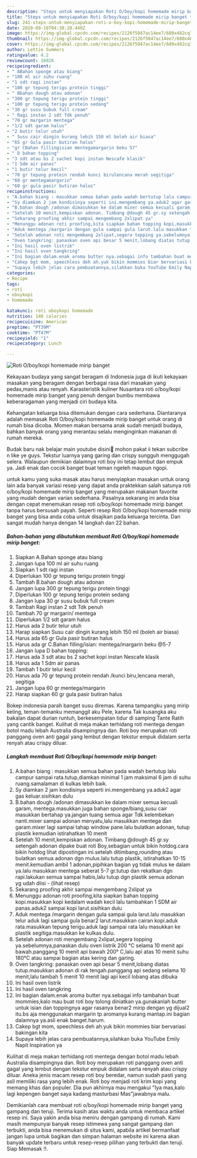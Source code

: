```yaml
---
description: "Steps untuk menyiapakan Roti O/boy/kopi homemade mirip banget terupdate"
title: "Steps untuk menyiapakan Roti O/boy/kopi homemade mirip banget terupdate"
slug: 241-steps-untuk-menyiapakan-roti-o-boy-kopi-homemade-mirip-banget-terupdate
date: 2020-09-16T04:38:28.440Z
image: https://img-global.cpcdn.com/recipes/2126f5047ac14ee7/680x482cq70/roti-oboykopi-homemade-mirip-banget-foto-resep-utama.jpg
thumbnail: https://img-global.cpcdn.com/recipes/2126f5047ac14ee7/680x482cq70/roti-oboykopi-homemade-mirip-banget-foto-resep-utama.jpg
cover: https://img-global.cpcdn.com/recipes/2126f5047ac14ee7/680x482cq70/roti-oboykopi-homemade-mirip-banget-foto-resep-utama.jpg
author: Lettie Summers
ratingvalue: 4.2
reviewcount: 16026
recipeingredient:
- " ABahan sponge atau biang"
- "100 ml air suhu ruang"
- "1 sdt ragi instan"
- "100 gr tepung terigu protein tinggi"
- " Bbahan dough atau adonan"
- "300 gr tepung terigu protein tinggi"
- "100 gr tepung terigu protein sedang"
- "30 gr susu bubuk full cream"
- " Ragi instan 2 sdt Tdk penuh"
- "70 gr margarin mentega"
- "1/2 sdt garam halus"
- "2 butir telur utuh"
- " Susu cair dingin kurang lebih 150 ml boleh air biasa"
- "65 gr Gula pasir butiran halus"
- "gr CBahan fillingisian mentegamargarin beku 57"
- " D bahan topping"
- "3 sdt atau bs 2 sachet kopi instan Nescafe klasik"
- "1 Sdm air panas"
- "1 butir telur kecil"
- "70 gr tepung protein rendah kunci birulencana merah segitiga"
- "60 gr mentegamargarin"
- "60 gr gula pasir butiran halus"
recipeinstructions:
- "A.bahan biang : masukkan semua bahan pada wadah bertutup lalu campur sampai rata.tutup,diamkan minimal 1 jam maksimal 6 jam di suhu ruang.samalaman di kulkas lebih baik."
- "Sy diamkan 2 jam kondisinya seperti ini.mengembang ya.aduk2 agar gas keluar.sisihkan dulu"
- "B.bahan dough /adonan dimasukkan ke dalam mixer semua kecuali garam, mentega.masukkan juga bahan sponge/biang,susu cair masukkan bertahap ya.jangan tuang semua agar Tdk kelembekan nanti.mixer sampai adonan menyatu,lalu masukkan mentega dan garam.mixer lagi sampai tahap window pane.lalu bulatkan adonan, tutup plastik kemudian istirahatkan 10 menit"
- "Setelah 10 menit,kempiskan adonan. Timbang @dough 45 gr.sy setengah adonan dipake buat roti Boy,sebagian untuk bikin hotdog.cara bikin hotdog lihat dipostingan ini.setelah ditimbang,rounding atau bulatkan semua adonan dgn mulus.lalu tutup plastik, istirahatkan 10-15 menit.kemudian ambil 1 adonan,pipihkan bagian yg tidak mulus ke dalam ya.lalu masukkan mentega seberat 5-7 gr.tutup dan rekatkan dgn rapi.lakukan semua sampai habis,lalu tutup dgn plastik semua adonan yg udah diisi           (lihat resep)"
- "Sekarang proofing akhir sampai mengembang 2xlipat ya"
- "Menunggu adonan roti proofing,kita siapkan bahan topping kopi.masukkan kopi kedalam wadah kecil lalu tambahkan 1 SDM air panas.aduk2 sampai kopi larut.sisihkan dulu"
- "Aduk mentega /margarin dengan gula sampai gula larut.lalu masukkan telur aduk lagi sampai gula benar2 larut.masukkan cairan kopi.aduk rata.masukkan tepung terigu.aduk lagi sampai rata lalu masukkan ke plastik segitiga.masukkan ke kulkas dulu."
- "Setelah adonan roti mengembang 2xlipat,segera topping ya.sebelumnya,panaskan dulu oven listrik 200 °C selama 10 menit api bawah.panggang 10 menit api bawah 200° C,lalu api atas 10 menit suhu 180°C atau sampai bagian atas kering dan garing."
- "Oven tangkring: panaskan oven api besar 5 menit,lobang diatas tutup.masukkan adonan di rak tengah.panggang api sedang selama 10 menit,lalu tambah 5 menit 10 menit lagi api kecil lobang atas dibuka"
- "Ini hasil oven listrik"
- "Ini hasil oven tangkring"
- "Ini bagian dalam.enak aroma butter nya.sebagai info tambahan buat mommies,kalo mau buat roti boy tolong diniatkan ya.gunakanlah butter untuk isian dan toppingnya agar rasanya benar2 mirip dengan yg dijual2 itu.bs aja menggunakan margarin tp aromanya kurang mantap.ini bagian dalamnya ya.asli enak banget.harum."
- "Cakep bgt mom, speechless deh ah.yuk bikin mommies biar bervariasi bakingan kita"
- "Supaya lebih jelas cara pembuatannya,silahkan buka YouTube Emily Napit Inspiration ya"
categories:
- Recipe
tags:
- roti
- oboykopi
- homemade

katakunci: roti oboykopi homemade 
nutrition: 140 calories
recipecuisine: American
preptime: "PT39M"
cooktime: "PT47M"
recipeyield: "1"
recipecategory: Lunch

---
```



![Roti O/boy/kopi homemade mirip banget](https://img-global.cpcdn.com/recipes/2126f5047ac14ee7/680x482cq70/roti-oboykopi-homemade-mirip-banget-foto-resep-utama.jpg)

Kekayaan budaya yang sangat beragam di Indonesia juga di ikuti kekayaan masakan yang beragam dengan berbagai rasa dari masakan yang pedas,manis atau renyah. Karasteristik kuliner Nusantara roti o/boy/kopi homemade mirip banget yang penuh dengan bumbu membawa keberaragaman yang menjadi ciri budaya kita.


Kehangatan keluarga bisa ditemukan dengan cara sederhana. Diantaranya adalah memasak Roti O/boy/kopi homemade mirip banget untuk orang di rumah bisa dicoba. Momen makan bersama anak sudah menjadi budaya, bahkan banyak orang yang merantau selalu menginginkan makanan di rumah mereka.

Budak baru nak belajar main youtube disini🤭 mohon pakat ii tekan subcribe n like ye guys. Tekstur luarnya yang garing dan crispy sungguh menggugah selera. Walaupun demikian dalamnya roti boy ini tetap lembut dan empuk ya. Jadi enak dan cocok banget buat teman ngeteh maupun ngopi.

untuk kamu yang suka masak atau harus menyiapkan masakan untuk orang lain ada banyak variasi resep yang dapat anda praktekkan salah satunya roti o/boy/kopi homemade mirip banget yang merupakan makanan favorite yang mudah dengan varian sederhana. Pasalnya sekarang ini anda bisa dengan cepat menemukan resep roti o/boy/kopi homemade mirip banget tanpa harus bersusah payah.
Seperti resep Roti O/boy/kopi homemade mirip banget yang bisa anda coba untuk disajikan pada keluarga tercinta. Dan sangat mudah hanya dengan 14 langkah dan 22 bahan.


<!--inarticleads1-->

##### Bahan-bahan yang dibutuhkan membuat Roti O/boy/kopi homemade mirip banget:

1. Siapkan  A.Bahan sponge atau biang
1. Jangan lupa 100 ml air suhu ruang
1. Siapkan 1 sdt ragi instan
1. Diperlukan 100 gr tepung terigu protein tinggi
1. Tambah  B.bahan dough atau adonan
1. Jangan lupa 300 gr tepung terigu protein tinggi
1. Diperlukan 100 gr tepung terigu protein sedang
1. Jangan lupa 30 gr susu bubuk full cream
1. Tambah  Ragi instan 2 sdt Tdk penuh
1. Tambah 70 gr margarin/ mentega
1. Diperlukan 1/2 sdt garam halus
1. Harus ada 2 butir telur utuh
1. Harap siapkan  Susu cair dingin kurang lebih 150 ml (boleh air biasa)
1. Harus ada 65 gr Gula pasir butiran halus
1. Harus ada gr C.Bahan filling/isian: mentega/margarin beku @5-7
1. Jangan lupa  D bahan topping:
1. Harus ada 3 sdt atau bs 2 sachet kopi instan Nescafe klasik
1. Harus ada 1 Sdm air panas
1. Tambah 1 butir telur kecil
1. Harus ada 70 gr tepung protein rendah /kunci biru,lencana merah, segitiga
1. Jangan lupa 60 gr mentega/margarin
1. Harap siapkan 60 gr gula pasir butiran halus


Bokep indonesia parah banget susu diremas. Karena tampangku yang mirip keling, teman-temanku memanggil aku Pele, karena Tak kusangka aku bakalan dapat durian runtuh, berkesempatan tidur di samping Tante Ratih yang cantik banget. Kulihat di meja makan terhidang roti mentega dengan botol madu lebah Australia disampingnya dan. Roti boy merupakan roti panggang oven anti gagal yang lembut dengan tekstur empuk didalam serta renyah atau crispy diluar. 

<!--inarticleads2-->

##### Langkah membuat  Roti O/boy/kopi homemade mirip banget:

1. A.bahan biang : masukkan semua bahan pada wadah bertutup lalu campur sampai rata.tutup,diamkan minimal 1 jam maksimal 6 jam di suhu ruang.samalaman di kulkas lebih baik.
1. Sy diamkan 2 jam kondisinya seperti ini.mengembang ya.aduk2 agar gas keluar.sisihkan dulu
1. B.bahan dough /adonan dimasukkan ke dalam mixer semua kecuali garam, mentega.masukkan juga bahan sponge/biang,susu cair masukkan bertahap ya.jangan tuang semua agar Tdk kelembekan nanti.mixer sampai adonan menyatu,lalu masukkan mentega dan garam.mixer lagi sampai tahap window pane.lalu bulatkan adonan, tutup plastik kemudian istirahatkan 10 menit
1. Setelah 10 menit,kempiskan adonan. Timbang @dough 45 gr.sy setengah adonan dipake buat roti Boy,sebagian untuk bikin hotdog.cara bikin hotdog lihat dipostingan ini.setelah ditimbang,rounding atau bulatkan semua adonan dgn mulus.lalu tutup plastik, istirahatkan 10-15 menit.kemudian ambil 1 adonan,pipihkan bagian yg tidak mulus ke dalam ya.lalu masukkan mentega seberat 5-7 gr.tutup dan rekatkan dgn rapi.lakukan semua sampai habis,lalu tutup dgn plastik semua adonan yg udah diisi -           (lihat resep)
1. Sekarang proofing akhir sampai mengembang 2xlipat ya
1. Menunggu adonan roti proofing,kita siapkan bahan topping kopi.masukkan kopi kedalam wadah kecil lalu tambahkan 1 SDM air panas.aduk2 sampai kopi larut.sisihkan dulu
1. Aduk mentega /margarin dengan gula sampai gula larut.lalu masukkan telur aduk lagi sampai gula benar2 larut.masukkan cairan kopi.aduk rata.masukkan tepung terigu.aduk lagi sampai rata lalu masukkan ke plastik segitiga.masukkan ke kulkas dulu.
1. Setelah adonan roti mengembang 2xlipat,segera topping ya.sebelumnya,panaskan dulu oven listrik 200 °C selama 10 menit api bawah.panggang 10 menit api bawah 200° C,lalu api atas 10 menit suhu 180°C atau sampai bagian atas kering dan garing.
1. Oven tangkring: panaskan oven api besar 5 menit,lobang diatas tutup.masukkan adonan di rak tengah.panggang api sedang selama 10 menit,lalu tambah 5 menit 10 menit lagi api kecil lobang atas dibuka
1. Ini hasil oven listrik
1. Ini hasil oven tangkring
1. Ini bagian dalam.enak aroma butter nya.sebagai info tambahan buat mommies,kalo mau buat roti boy tolong diniatkan ya.gunakanlah butter untuk isian dan toppingnya agar rasanya benar2 mirip dengan yg dijual2 itu.bs aja menggunakan margarin tp aromanya kurang mantap.ini bagian dalamnya ya.asli enak banget.harum.
1. Cakep bgt mom, speechless deh ah.yuk bikin mommies biar bervariasi bakingan kita
1. Supaya lebih jelas cara pembuatannya,silahkan buka YouTube Emily Napit Inspiration ya


Kulihat di meja makan terhidang roti mentega dengan botol madu lebah Australia disampingnya dan. Roti boy merupakan roti panggang oven anti gagal yang lembut dengan tekstur empuk didalam serta renyah atau crispy diluar. Aneka jenis macam resep roti boy beredar, namun sudah pasti yang asli memiliki rasa yang lebih enak. Roti boy menjadi roti krim kopi yang memang khas dan populer. Dia pun akhirnya mau mengakui &#34;Iya mas,kalo lagi kepengen banget saya kadang masturbasi Mas&#34;jawabnya malu. 

Demikianlah cara membuat roti o/boy/kopi homemade mirip banget yang gampang dan teruji. Terima kasih atas waktu anda untuk membaca artikel resep ini. Saya yakin anda bisa meniru dengan gampang di rumah. Kami masih mempunyai banyak resep istimewa yang sangat gampang dan terbukti, anda bisa menemukan di situs kami, apabila artikel bermanfaat jangan lupa untuk bagikan dan simpan halaman website ini karena akan banyak update terbaru untuk resep-resep pilihan yang terbukti dan teruji. Siap Memasak !!. 
